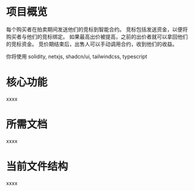 # 项目概览

每个购买者在拍卖期间发送他们的竞标到智能合约。 竞标包括发送资金，以便将购买者与他们的竞标绑定。 如果最高出价被提高，之前的出价者就可以拿回他们的竞标资金。 竞价期结束后，出售人可以手动调用合约，收到他们的收益。

你将使用 solidity, netxjs, shadcn/ui, tailwindcss, typescript

# 核心功能

xxxx

# 所需文档

xxxx

# 当前文件结构

xxxx
